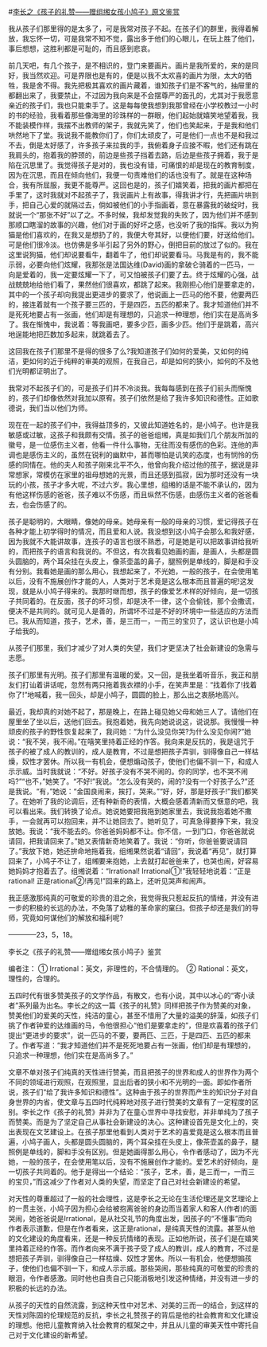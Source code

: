 #[李长之《孩子的礼赞——赠组缃女孩小鸠子》原文鉴赏](https://www.vrrw.net/wx/8813.html)

我从孩子们那里得的是太多了，可是我常对孩子不起。在孩子们的群里，我得着解放，我忘怀一切，可是我常不知不觉，露出多于他们的心眼儿，在玩上胜了他们，事后想想，这胜利都是可耻的，而且感到悲哀。

前几天吧，有几个孩子，是不相识的，登门来要画片。画片是我所爱的，来的是同好，我当然欢迎。可是界限也是有的，便是以我不太欢喜的画片为限，太大的牺牲，我是舍不得。我先把极其喜欢的画片藏着，谁知孩子们是不客气的，抽屉里的都翻出来了，我要禁止，不过因为我向来是不会摆尊严的面孔的，尤其对于我愿意亲近的孩子们，我也只能束手了。这是每每使我想到我那曾经在小学校教过一小时的书的经验，我看着那些像海里的珍珠样的一群眼，他们起始就嬉笑地望着我，我不能装模作样，我摆不出教师的架子，我就先笑了，他们也笑起来，于是我和他们哄然地下了堂。我说我不能教你们了，你们太顽皮了，可是他们一点也不是和我过不去，倒是太好感了，许多孩子来拉我的手，我俯着身子应接不暇，他们还有跳在我肩头的，抱着我的脖颈的，前边是些孩子挡着去路，后边是些孩子拥着，我于是陷在沉思里了。我觉得孩子是对的，我也没有错，可痛恨的却是现在的教育制度，因为在沉思，而且在倾向他们，我便一句责难他们的话也没有了。就是在这种场合，我有所屈服，我更不能尊严。这回也是的，孩子们嬉笑着，把我的画片都把在手里了，这时我就对不起孩子了，我说画片上有故事，得我讲才行，先把画片哄到手，把自己心爱的就隔过去，倘如被他们的小手指画着，意在暴露我的破绽时，我就说一个“那张不好”以了之。不多时候，我却发觉我的失败了，因为他们并不感到那顺口瞎溜的故事的兴趣，他们对于画的好坏之感，也没听了我的指挥。我以为狗猫是他们喜欢的，在我又是想扔了的，我便大夸其好，以便他们要，好送给他们。可是他们很冷淡。也仿佛是多半引起了另外的野心，倒把目前的放过了似的。我在这里说狗猫，他们却说要看牛，翻着牛了，他们却说要看马。马我是有的，我不能示弱，必要向他们炫耀，我那张是法国达维(David)画的拿破仑骑着的一匹马，一向是爱着的，我一定要炫耀一下了，可又怕被孩子们要了去。终于炫耀的心强，战战兢兢地给他们看了，果然他们很喜欢，都跳了起来。我刚担心他们是要拿走的，其中的一个孩子却向我提出更进步的要求了，他说画上一匹马的他不要，他要两匹的，接连着就有一个孩子要三匹的，于是四匹，五匹的都来了。我才知道他们并不是死死地要占有一张画，他们却是有理想的，只追求一种理想，他们实在是高尚多了。我在惭愧中，我说着：等我画吧，要多少匹，画多少匹。他们于是跳着，高兴地逞能地把匹数加多起来，就跳着去了。



这回我在孩子们那里不是得的很多了么?我知道孩子们如何的爱美，又如何的纯洁，更如何的近于纯粹的审美的观照，在我自己，却是如何的狭小，如何的不及他们光明都证明出了。

我常对不起孩子们的，可是孩子们并不冷淡我。我每每感到在孩子们前头而惭愧的，孩子们却像依然对我加以原宥。孩子们依然是给了我许多知识和德性。正如歌德说，我们当以他们为师。

现在在一起的孩子们中，我得益顶多的，又彼此知道姓名的，是小鸠子。也许是我敏感或过敏，这孩子和我颇有交情。孩子的爸爸组缃，真是如我们几个朋友所加的徽号，是一位感伤主义者，他看一件什么事物，无往而没有感伤的色彩。连他的声调也是感伤主义的，虽然在锐利的幽默中，甚而哪怕是讥笑的态度，也有悯怜的伤感的同情在。他的夫人和孩子刚来北平不久，他曾向我介绍过他的孩子，据说是非常想家，常模仿在家里的祖母想她的光景，而且还感到孤寂，因为那时还没有一块玩的小孩，孩子才多大呢，不过六岁。我心里想，组缃的话是不能不承认的，因为有他这样伤感的爸爸，孩子难以不伤感，而且纵然不伤感，由感伤主义者的爸爸看去，也会伤感了的。

孩子是聪明的，大眼睛，像她的母亲。她母亲有一般的母亲的习惯，爱记得孩子在各种才能上初学得时的情况，而且爱和人说。我没想到这小鸠子会那么和我好感，因为我就不大能讲故事，连孩子的语言也很不熟悉，可是她是可以把故事讲给我听的，而把孩子的语言和我说的。不但这，有次我看见她画的画，是画人，头都是圆头圆脑的，两个耳朵挂在头皮上，像茶壶盖的鼻子，腿照例是单线的，脚是和手没有分别。我看她是画的那么用心，我想起来了，不光她，一般的孩子，在会使用笔以后，没有不施展创作才能的人，人类对于艺术竟是这么根本而且普遍的呢!这发现，就是从小鸠子得来的。我那时继而想，孩子的像爱艺术样的好倾向，是一切孩子共同着的。在反面，孩子的坏习惯，却是决不一律，这个会偷钱，那个会撒谎，便决不是共同的。就可见人是善的，所谓坏不过是不好的环境中一些适应的方法而已。我从而知道，孩子，艺术，善，是三而一，一而三的宝贝了，这认识也是小鸠子给我的。

从孩子们那里，我们才减少了对人类的失望，我们才更坚决了社会新建设的急需与志愿。

孩子们那里有光明。孩子们那里有温暖的爱。又一回，是我坐着听音乐，我正和朋友们打讪着讲话呢，忽然有两只拖着我衣襟的小手，在笑声里是：“找着你了!找着你了!”地喊着，我一回头，却是小鸠子，圆圆的脸上，那么出之衷肠地高兴。

最近，我却真的对她不起了，那是晚上，在路上碰见她父母和她三人了。请他们在屋里坐了坐以后，送他们回去。我抱着她，我先向她说说这，说说那。我慢慢一种顽皮的孩子的野性恢复起来了，我问她：“为什么没见你哭?为什么没见你闹?”她说：“我不哭，我不闹。”在嘻笑里持着正经的作答。我向来是反抗的，我是诅咒于孩子的被了成人的教训的，成人是教育，不过是想把孩子弄驯，驯得像自己一样枯燥，奴性才罢休。所以我一有机会，便想煽动孩子，使他们也偏不驯一下，和成人示示威。当时我就说：“不好。好孩子没有不哭不闹的。你的同学，也不哭不闹吗?”“也不，”她笑了。“不好!”我说。“怎么没有哭的，闹的?没有一个好孩子么?”还是我说。“有，”她说：“金国良闹来，挨打，哭来。”“好，好，那是好孩子!”我们都笑了。在她听了我的论调后，还有种新奇的表情，大概会感着清新而又惬意的吧，我可以看出来。我们转换了论点。她说她要把我拖到她家里去，我说我抱着她不撒手，一会就再可以抱回来，并不让她回去了。她听见了，可真急得要挣下来，我没放她。我说：“我不能去的。你爸爸妈妈都不让。你不信，一到门口，你爸爸就说请回，把我请回来了。”她又表情新奇地笑着了。我说：“你听，你爸爸要说请回了。”我放下她，她还拚命地拖着我，组缃果然说着“请回”，我说着“再见”，就打算回来了，小鸠子不让了，组缃要来抱她，上去就打起爸爸来了，也哭也闹，好容易她妈妈才抱着去了。组缃说着：“Irrational! Irrational①!”我轻轻地说着：“正是rational! 正是rational②!再见!”回来的路上，还听见哭声和闹声。

我正感激那纯真的可敬爱的珍贵的泪之余，我觉得我只惹起反抗的情绪，并没有进一步的积极的长远的办法，不免落了幼稚的革命家的窠臼。但孩子却还是我们的导师，究竟如何谋他们的解放和福利呢?

————23，5，18。

李长之《孩子的礼赞——赠组缃女孩小鸠子》鉴赏

编者注： ① Irrational：英文，非理性的，不合情理的。　② Rational：英文，理性的，合理的。

五四时代有很多赞美孩子的文学作品，有散文，也有小说，其中以冰心的“寄小读者”系列最为出名。李长之的这一篇《孩子的礼赞》同样把孩子作为赞美的对象，赞美他们的爱美的天性，纯洁的童心，甚至不惜用了大量的溢美的辞藻，如孩子们挑了作者钟爱的达维画的马，令他很担心“他们是要拿走的”，但是欢喜着的孩子们提出“更进步的要求”，说一匹马的不要，要两匹、三匹，于是四匹、五匹的都来了。作者写道：“我才知道他们并不是死死地要占有一张画，他们却是有理想的，只追求一种理想，他们实在是高尚多了。”

文章不单对孩子们纯真的天性进行赞美，而且把孩子的世界和成人的世界作为两个不同的领域进行观照，在观照里，显出后者的狭小和不光明的一面。即如作者所说，孩子们“给了我许多知识和德性”。这种由于孩子的世界而产生的知识分子对自身世界的内省，使文章与五四时代纯粹地对孩子进行赞美的文章有了一定程度的区别。李长之作《孩子的礼赞》并非为了在童心世界中寻找安慰，并非单纯为了孩子而赞美。而是为了坚定自己从事社会新建设的决心。这种建设首先是文化上的，突出表现在文艺建设上。在孩子那里他看到人类对于艺术的喜爱竟是这么根本而且普遍，小鸠子画人，头都是圆头圆脑的，两个耳朵挂在头皮上，像茶壶盖的鼻子，腿照例是单线的，脚和手没有区别。但是她画得那么用心，令作者感动了，因为不光她，一般的孩子，在会使用笔以后，没有不施展创作才能的。爱艺术的好倾向，是一切孩子共同着的。他于是得出一个结论：“孩子，艺术，善，是三而一，一而三的宝贝，”而这减少了作者对人类的失望，而坚定了自己对社会新建设的希望。

对天性的尊重超过了一般的社会理性，这是李长之无论在生活伦理还是文艺理论上的一贯主张，小鸠子因为担心会给被抱离爸爸的身边而当着家人和客人(作者)的面哭闹，她爸爸说是Irrational，是从社交礼节的角度出发，因孩子的“不懂事”而向作者表示道歉，但是在作者看来，这正是rational，是纯真天性的流露。甚至从他的文化建设的角度看来，还是一种反抗情绪的表现。正如他所说，孩子们是在嬉笑里持着正经的作答。而作者向来不满于孩子受了成人的教训，成人的教育，不过是想把孩子弄驯，驯得像自己一样枯燥、奴性才罢休。所以一有机会，他便想搧孩子，使他们也偏不驯一下，和成人示示威。那些哭闹，那些纯真的可敬爱的珍贵的眼泪，令作者感激。同时他也自责自己只能消极地引发这种情绪，并没有进一步的积极的长远的办法。

从孩子的天性的自然流露，到这种天性中对艺术、对美的三而一的结合，到这样的天性对陈固的伦理规范的反抗，李长之礼赞孩子的背后是他的社会教育和文化建设的理想。他把儿童教育纳入社会教育的框架之中，并且从儿童的审美天性中寄托自己对于文化建设的新希望。

